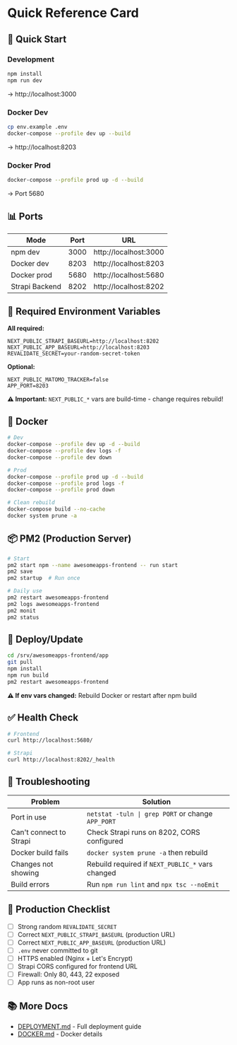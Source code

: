 # Quick Reference Card

## 🚀 Quick Start

### Development
```bash
npm install
npm run dev
```
→ http://localhost:3000

### Docker Dev
```bash
cp env.example .env
docker-compose --profile dev up --build
```
→ http://localhost:8203

### Docker Prod
```bash
docker-compose --profile prod up -d --build
```
→ Port 5680

## 📊 Ports

| Mode | Port | URL |
|------|------|-----|
| npm dev | 3000 | http://localhost:3000 |
| Docker dev | 8203 | http://localhost:8203 |
| Docker prod | 5680 | http://localhost:5680 |
| Strapi Backend | 8202 | http://localhost:8202 |

## 🔧 Required Environment Variables

**All required:**
```env
NEXT_PUBLIC_STRAPI_BASEURL=http://localhost:8202
NEXT_PUBLIC_APP_BASEURL=http://localhost:8203  
REVALIDATE_SECRET=your-random-secret-token
```

**Optional:**
```env
NEXT_PUBLIC_MATOMO_TRACKER=false
APP_PORT=8203
```

**⚠️ Important:** `NEXT_PUBLIC_*` vars are build-time - change requires rebuild!

## 🐳 Docker

```bash
# Dev
docker-compose --profile dev up -d --build
docker-compose --profile dev logs -f
docker-compose --profile dev down

# Prod
docker-compose --profile prod up -d --build
docker-compose --profile prod logs -f
docker-compose --profile prod down

# Clean rebuild
docker-compose build --no-cache
docker system prune -a
```

## 📦 PM2 (Production Server)

```bash
# Start
pm2 start npm --name awesomeapps-frontend -- run start
pm2 save
pm2 startup  # Run once

# Daily use
pm2 restart awesomeapps-frontend
pm2 logs awesomeapps-frontend
pm2 monit
pm2 status
```

## 🔄 Deploy/Update

```bash
cd /srv/awesomeapps-frontend/app
git pull
npm install
npm run build
pm2 restart awesomeapps-frontend
```

**⚠️ If env vars changed:** Rebuild Docker or restart after npm build

## ✅ Health Check

```bash
# Frontend
curl http://localhost:5680/

# Strapi
curl http://localhost:8202/_health
```

## 🐛 Troubleshooting

| Problem | Solution |
|---------|----------|
| Port in use | `netstat -tuln \| grep PORT` or change `APP_PORT` |
| Can't connect to Strapi | Check Strapi runs on 8202, CORS configured |
| Docker build fails | `docker system prune -a` then rebuild |
| Changes not showing | Rebuild required if `NEXT_PUBLIC_*` vars changed |
| Build errors | Run `npm run lint` and `npx tsc --noEmit` |

## 🔐 Production Checklist

- [ ] Strong random `REVALIDATE_SECRET`
- [ ] Correct `NEXT_PUBLIC_STRAPI_BASEURL` (production URL)
- [ ] Correct `NEXT_PUBLIC_APP_BASEURL` (production URL)
- [ ] `.env` never committed to git
- [ ] HTTPS enabled (Nginx + Let's Encrypt)
- [ ] Strapi CORS configured for frontend URL
- [ ] Firewall: Only 80, 443, 22 exposed
- [ ] App runs as non-root user

## 📚 More Docs

- [DEPLOYMENT.md](DEPLOYMENT.md) - Full deployment guide
- [DOCKER.md](DOCKER.md) - Docker details

